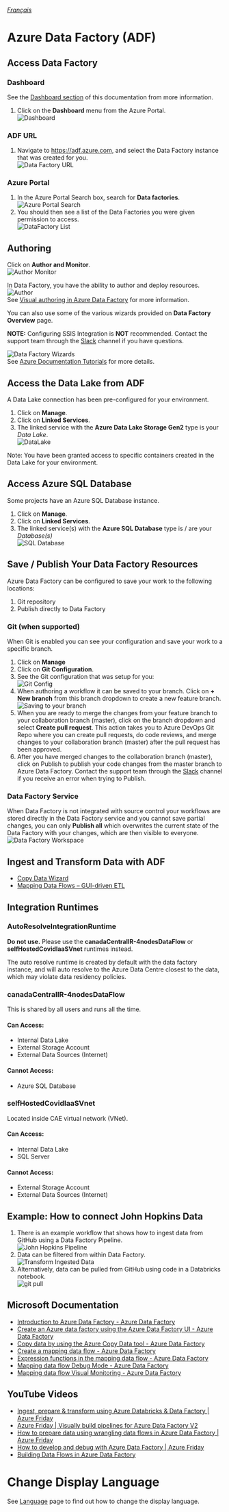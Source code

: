 _[Français](../fr/DataFactory)_
# Azure Data Factory (ADF)

## Access Data Factory
### Dashboard

See the [Dashboard section](Dashboards.md) of this documentation from more information. 

1. Click on the **Dashboard** menu from the Azure Portal.  
![Dashboard](images/DataFactoryDashboard.png)  

### ADF URL

1. Navigate to https://adf.azure.com, and select the Data Factory instance that was created for you.  
![Data Factory URL](images/DataFactorySelect.png) 

### Azure Portal
1. In the Azure Portal Search box, search for **Data factories**.  
![Azure Portal Search](images/DataFactoryPortalSearch.png)  
2. You should then see a list of the Data Factories you were given permission to access.  
![DataFactory List](images/DataFactoryPortalList.png)    

## Authoring
Click on **Author and Monitor**.  
![Author Monitor](images/DataFactoryAuthorMonitor.png)  

In Data Factory, you have the ability to author and deploy resources.     
![Author](images/DataFactoryAuthor.png)  
See [Visual authoring in Azure Data Factory](https://docs.microsoft.com/en-us/azure/data-factory/author-visually) for more information.  

You can also use some of the various wizards provided on **Data Factory Overview** page.

**NOTE:** Configuring SSIS Integration is **NOT** recommended. Contact the support team through the [Slack](https://cae-eac.slack.com) channel if you have questions.

![Data Factory Wizards](images/DataFactoryWizards.png)  
See [Azure Documentation Tutorials](https://docs.microsoft.com/en-us/azure/data-factory/introduction) for more details.  

## Access the Data Lake from ADF
A Data Lake connection has been pre-configured for your environment.   
1. Click on **Manage**.  
2. Click on **Linked Services**.  
3. The linked service with the **Azure Data Lake Storage Gen2** type is your _Data Lake_.  
![DataLake](images/DataFactoryDataLake.png)  

Note: You have been granted access to specific containers created in the Data Lake for your environment.

## Access Azure SQL Database
Some projects have an Azure SQL Database instance.  
1. Click on **Manage**.  
2. Click on **Linked Services**.  
3. The linked service(s) with the **Azure SQL Database** type is / are your _Database(s)_  
![SQL Database](images/DataFactorySQLDatabase2.png)

## Save / Publish Your Data Factory Resources
Azure Data Factory can be configured to save your work to the following locations:  
1. Git repository 
2. Publish directly to Data Factory

### Git (when supported)
When Git is enabled you can see your configuration and save your work to a specific branch.  
1. Click on **Manage**  
2. Click on **Git Configuration**.  
3. See the Git configuration that was setup for you:   
![Git Config](images/DataFactoryAzureGit.png)  
4. When authoring a workflow it can be saved to your branch. Click on **+ New branch** from this branch dropdown to create a new feature branch.   
![Saving to your branch](images/DataFactorySaveBranch.png)  
5. When you are ready to merge the changes from your feature branch to your collaboration branch (master), click on the branch dropdown and select **Create pull request**. This action takes you to Azure DevOps Git Repo where you can create pull requests, do code reviews, and merge changes to your collaboration branch (master) after the pull request has been approved.  
6. After you have merged changes to the collaboration branch (master), click on Publish to publish your code changes from the master branch to Azure Data Factory. Contact the support team through the [Slack](https://cae-eac.slack.com) channel if you receive an error when trying to Publish.  
### Data Factory Service
When Data Factory is not integrated with source control your workflows are stored directly in the Data Factory service and you cannot save partial changes, you can only **Publish all** which overwrites the current state of the Data Factory with your changes, which are then visible to everyone.    
![Data Factory Workspace](images/DataFactorySaveNoGit.png)

## Ingest and Transform Data with ADF 
- [Copy Data Wizard](https://docs.microsoft.com/en-us/azure/data-factory/quickstart-create-data-factory-copy-data-tool#start-the-copy-data-tool) 
- [Mapping Data Flows – GUI-driven ETL](https://docs.microsoft.com/en-us/azure/data-factory/tutorial-data-flow#create-a-pipeline-with-a-data-flow-activity )

## Integration Runtimes
### AutoResolveIntegrationRuntime
**Do not use.** Please use the **canadaCentralIR-4nodesDataFlow** or **selfHostedCovidIaaSVnet** runtimes instead.

The auto resolve runtime is created by default with the data factory instance, and will auto resolve to the Azure Data Centre closest to the data, which may violate data residency policies.
### canadaCentralIR-4nodesDataFlow 
This is shared by all users and runs all the time.
#### Can Access:
* Internal Data Lake 
* External Storage Account
* External Data Sources (Internet)
#### Cannot Access:
* Azure SQL Database
### selfHostedCovidIaaSVnet 
Located inside CAE virtual network (VNet). 
#### Can Access:
* Internal Data Lake
* SQL Server
#### Cannot Access:
* External Storage Account
* External Data Sources (Internet)

## Example: How to connect John Hopkins Data
1. There is an example workflow that shows how to ingest data from GitHub using a Data Factory Pipeline.  
![John Hopkins Pipeline](images/DataFactoryJohnhopkinspipeline.png)  
2. Data can be filtered from within Data Factory.  
![Transform Ingested Data](images/transformData.png)
3. Alternatively, data can be pulled from GitHub using code in a Databricks notebook.  
![git pull](images/DataFactoryGitPull.png)

## Microsoft Documentation
- [Introduction to Azure Data Factory - Azure Data Factory](https://docs.microsoft.com/en-us/azure/data-factory/introduction)  
- [Create an Azure data factory using the Azure Data Factory UI - Azure Data Factory ](https://docs.microsoft.com/en-us/azure/data-factory/quickstart-create-data-factory-portal)  
- [Copy data by using the Azure Copy Data tool - Azure Data Factory](https://docs.microsoft.com/en-us/azure/data-factory/quickstart-create-data-factory-copy-data-tool)  
- [Create a mapping data flow - Azure Data Factory](https://docs.microsoft.com/en-us/azure/data-factory/data-flow-create)  
- [Expression functions in the mapping data flow - Azure Data Factory](https://docs.microsoft.com/en-us/azure/data-factory/data-flow-expression-functions)  
- [Mapping data flow Debug Mode - Azure Data Factory](https://docs.microsoft.com/en-us/azure/data-factory/concepts-data-flow-debug-mode)  
- [Mapping data flow Visual Monitoring - Azure Data Factory](https://docs.microsoft.com/en-us/azure/data-factory/concepts-data-flow-monitoring)  

## YouTube Videos
- [Ingest, prepare & transform using Azure Databricks & Data Factory | Azure Friday](https://www.youtube.com/watch?v=CZQOxPY7UuA)  
- [Azure Friday | Visually build pipelines for Azure Data Factory V2](https://www.youtube.com/watch?v=uS8xyqHql5I&t=4s)  
- [How to prepare data using wrangling data flows in Azure Data Factory | Azure Friday](https://www.youtube.com/watch?v=LKenBZYZaLA)  
- [How to develop and debug with Azure Data Factory | Azure Friday](https://www.youtube.com/watch?v=9tg5Rsoi5ic)  
- [Building Data Flows in Azure Data Factory](https://www.youtube.com/watch?v=kcsRrWT0hjU)  

# Change Display Language

See [Language](Language.md) page to find out how to change the display language.

  
